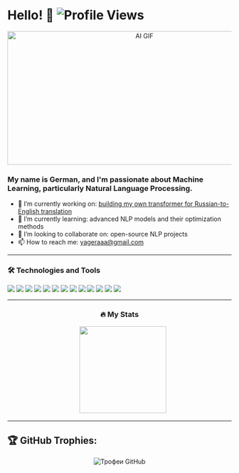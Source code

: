 # Hello! 👋 ![Profile Views](https://komarev.com/ghpvc/?username=yageraaa&style=flat-square&color=blue)

<p align="center">
  <img src="https://media2.giphy.com/media/v1.Y2lkPTc5MGI3NjExaXN3dDM0ampzOHE0azA0ZnVuNGI5Nm1zbDh5d2xidDJhanViMHFwaiZlcD12MV9pbnRlcm5hbF9naWZfYnlfaWQmY3Q9Zw/RbDKaczqWovIugyJmW/giphy.gif" width="600" height="300" alt="AI GIF">
</p>

### My name is **German**, and I'm passionate about Machine Learning, particularly Natural Language Processing.

- 🔭 I’m currently working on: [building my own transformer for Russian-to-English translation](https://github.com/yagera/Transformer)
- 🌱 I’m currently learning: advanced NLP models and their optimization methods
- 👯 I’m looking to collaborate on: open-source NLP projects
- 📫 How to reach me: yageraaa@gmail.com

---


### 🛠 Technologies and Tools

<p align="left">
  <img src="https://img.shields.io/badge/Python-3776AB?style=flat&logo=Python&logoColor=white" />
  <img src="https://img.shields.io/badge/TensorFlow-FF6F00?style=flat&logo=TensorFlow&logoColor=white" />
  <img src="https://img.shields.io/badge/PyTorch-EE4C2C?style=flat&logo=PyTorch&logoColor=white" />
  <img src="https://img.shields.io/badge/Hugging%20Face-FDEE00?style=flat&logo=HuggingFace&logoColor=black" />
  <img src="https://img.shields.io/badge/Scikit--learn-F7931E?style=flat&logo=scikit-learn&logoColor=white" />
  <img src="https://img.shields.io/badge/NLTK-9C27B0?style=flat&logo=ApacheSpark&logoColor=white" />
  <img src="https://img.shields.io/badge/SpaCy-09A3D5?style=flat&logo=Probot&logoColor=white" />
  <img src="https://img.shields.io/badge/Gensim-00758F?style=flat&logo=GnuPrivacyGuard&logoColor=white" />
  <img src="https://img.shields.io/badge/Jupyter-F37626?style=flat&logo=Jupyter&logoColor=white" />
  <img src="https://img.shields.io/badge/NumPy-013243?style=flat&logo=NumPy&logoColor=white" />
  <img src="https://img.shields.io/badge/Pandas-150458?style=flat&logo=Pandas&logoColor=white" />
  <img src="https://img.shields.io/badge/Docker-2496ED?style=flat&logo=Docker&logoColor=white" />
  <img src="https://img.shields.io/badge/Git-F05032?style=flat&logo=Git&logoColor=white" />
</p>

---

<div align="center"> <h3>🔥 My Stats</h3></div>
<div align="center" dir="auto">
  <img src="http://github-profile-summary-cards.vercel.app/api/cards/stats?username=yagera&theme=dark&hide_border=true&date_format=j%20M%5B%20Y%5D" alt=""/>
  <img src="http://github-profile-summary-cards.vercel.app/api/cards/most-commit-language?username=yagera&theme=dark&hide_border=true&date_format=j%20M%5B%20Y%5D" alt=""/>
  <img src="https://github-profile-summary-cards.vercel.app/api/cards/repos-per-language?username=yagera&theme=dark&hide_border=true&date_format=j%20M%5B%20Y%5D" alt=""/>
  <img src="https://github-profile-summary-cards.vercel.app/api/cards/productive-time?username=yagera&theme=dark&hide_border=true&date_format=j%20M%5B%20Y%5D" alt=""/>
  <img height="195em" src="https://github-profile-summary-cards.vercel.app/api/cards/profile-details?username=yagera&theme=dark&hide_border=true&date_format=j%20M%5B%20Y%5D" alt=""/>
</div>


---

## 🏆 GitHub Trophies:

<p align="center">
  <img src="https://github-profile-trophy.vercel.app/?username=yagera&theme=dark_lover&no-frame=true&row=1&column=6" alt="Трофеи GitHub" />
</p>
